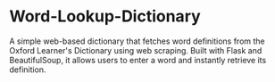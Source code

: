 # Word-Lookup-Dictionary
A simple web-based dictionary that fetches word definitions from the Oxford Learner's Dictionary using web scraping. Built with Flask and BeautifulSoup, it allows users to enter a word and instantly retrieve its definition.

